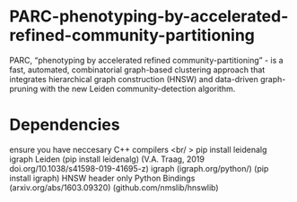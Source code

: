 # PARC-phenotyping-by-accelerated-refined-community-partitioning
PARC, “phenotyping by accelerated refined community-partitioning” - is a fast, automated, combinatorial  graph-based clustering approach that integrates hierarchical graph construction (HNSW) and data-driven graph-pruning with the new Leiden community-detection algorithm.
# Dependencies
ensure you have neccesary C++ compilers <br/ >
pip install leidenalg igraph 
Leiden (pip install leidenalg) (V.A. Traag, 2019 doi.org/10.1038/s41598-019-41695-z)
igraph (igraph.org/python/) (pip install igraph)
HNSW header only Python Bindings (arxiv.org/abs/1603.09320) (github.com/nmslib/hnswlib)
